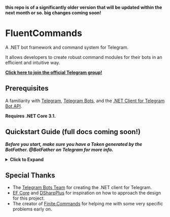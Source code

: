 **this repo is of a significantly older version that will be updated within the next month or so. big changes coming soon!**

# FluentCommands
A .NET bot framework and command system for Telegram. 

It allows developers to create robust command modules for their bots in an efficient and intuitive way.

**[Click here to join the official Telegram group!](https://t.me/joinchat/PWHYHRBYvBfq4GTZxu0PCA)**

## Prerequisites

A familiarity with [Telegram], [Telegram Bots], and the [.NET Client for Telegram Bot API].

**Requires .NET Core 3.1.**

## Quickstart Guide (full docs coming soon!)

***Before you start, make sure you have a Token generated by the BotFather. @BotFather on Telegram for more info.***

<details>
    <summary><strong>Click to Expand</strong></summary>
<p>
  
FluentCommands supports many different "patterns" in the construction of Command modules. 

The most simple is as follows:

- Create a new Console App (.NET Core) and install the FluentCommands package on NuGet.

- Create a class to contain your Command module, and reference FluentCommands.Commands in your using statements: 

![Class created, using FluentCommands.Commands](https://i.imgur.com/4vvLRfi.png)

- Inherit the `CommandModule<TCommand>` class, referencing your class as `TCommand`:

![CommandModule is referencing MyCommands here.](https://i.imgur.com/Wohyihi.png)

- Create a method with return type (async) `Task`, and one of 5 supported Command Contexts (here, we'll use `MessageContext`):

![This is the structure for a command.](https://i.imgur.com/zkcrEcv.png)

- Use the context to help build your command! Here, we send a simple text message:

![The context contains information about the incoming request(s) going to your client.](https://i.imgur.com/MrfF6aV.png)

_(This can be made *much* more efficient with the `Menu` class, but that's out of scope for this quickstart guide, for now.)_

- Tag your command method with the `CommandAttribute`:

![The command attribute allows you to specify the name of the command for use on Telegram.](https://i.imgur.com/F3egqil.png)

- You're done! All that's left is to start the `CommandService` in your `Main` method (likely located in your `Program` class):

![Please keep your bot token safe](https://i.imgur.com/l24tkww.png)

- Start the application and call the command from your bot.

![We did it!!](https://i.imgur.com/LWjMNtW.png)

Well done! You've created your first Telegram bot with FluentCommands!

This is just the very beginning of what you can do with this library: stay tuned for more in-depth documentation and examples.

</p>
</details>

## Special Thanks

- The [Telegram Bots Team] for creating the .NET client for Telegram.
- [EF Core] and [DSharpPlus] for inspiration on how to approach the design for this project.
- The creator of [Finite.Commands] for helping me with some very specific problems early on.

<!-- ---- -->

[Telegram]: https://www.telegram.org/
[Telegram Bots]: https://core.telegram.org/bots
[.NET Client for Telegram Bot API]: https://core.telegram.org/bots/api
[Telegram Bots Team]: https://github.com/orgs/TelegramBots/people
[EF Core]: https://github.com/aspnet/EntityFrameworkCore
[DSharpPlus]: https://github.com/DSharpPlus/DSharpPlus
[Finite.Commands]: https://github.com/FiniteReality/Finite.Commands

